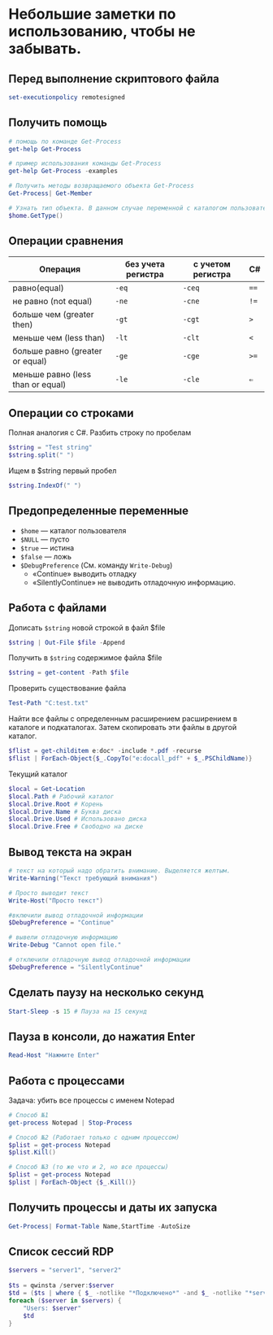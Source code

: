 # Небольшие заметки по использованию, чтобы не забывать. 

## Перед выполнение скриптового файла

```powershell
set-executionpolicy remotesigned
```

## Получить помощь

```powershell
# помощь по команде Get-Process
get-help Get-Process

# пример использования команды Get-Process
get-help Get-Process -examples

# Получить методы возвращаемого объекта Get-Process
Get-Process| Get-Member

# Узнать тип объекта. В данном случае переменной с каталогом пользователя
$home.GetType()
```

## Операции сравнения

| **Операция** | **без учета регистра** | **с учетом регистра** | **C#** |
| --- | --- | --- | --- |
| равно(equal) | `-eq` | `-ceq` | `==` |
| не равно (not equal) | `-ne` | `-cne` | `!=`  |
| больше чем (greater then) | `-gt` | `-cgt` | `>`  |
| меньше чем (less than) | `-lt` | `-clt` | `<`   |
| больше равно (greater or equal) | `-ge` | `-cge` | `>=` |
| меньше равно (less than or equal) | `-le` | `-cle` | `⇐`   |

## Операции со строками

Полная аналогия с C#. Разбить строку по пробелам

```powershell
$string = "Test string"
$string.split(" ")
```

Ищем в $string первый пробел

```powershell
$string.IndexOf(" ")
```

## Предопределенные переменные

-   `$home` — каталог пользователя 
-   `$NULL` — пусто 
-   `$true` — истина 
-   `$false` — ложь
-   `$DebugPreference` (См. команду `Write-Debug`)
    -   «Continue» выводить отладку
    -   «SilentlyContinue» не выводить отладочную информацию. 

## Работа с файлами

Дописать `$string` новой строкой в файл $file

```powershell
$string | Out-File $file -Append
```

Получить в `$string` содержимое файла $file

```powershell
$string = get-content -Path $file
```

Проверить существование файла

```powershell
Test-Path "C:test.txt"
```

Найти все файлы с определенным расширением расширением в каталоге и подкаталогах. Затем скопировать эти файлы в другой каталог.

```powershell
$flist = get-childitem e:doc* -include *.pdf -recurse
$flist | ForEach-Object{$_.CopyTo("e:docall_pdf" + $_.PSChildName)}
```

Текущий каталог

```powershell
$local = Get-Location
$local.Path # Рабочий каталог
$local.Drive.Root # Корень
$local.Drive.Name # Буква диска
$local.Drive.Used # Использовано диска
$local.Drive.Free # Свободно на диске
```

## Вывод текста на экран

```powershell
# текст на который надо обратить внимание. Выделяется желтым.
Write-Warning("Текст требующий внимания")

# Просто выводит текст
Write-Host("Просто текст")

#включили вывод отладочной информации
$DebugPreference = "Continue"

# вывели отладочную информацию
Write-Debug "Cannot open file."

# отключили отладочную вывод отладочной информации
$DebugPreference = "SilentlyContinue"
```

## Сделать паузу на несколько секунд

```powershell
Start-Sleep -s 15 # Пауза на 15 секунд
```

## Пауза в консоли, до нажатия Enter

```powershell
Read-Host "Нажмите Enter"
```

## Работа с процессами

Задача: убить все процессы с именем Notepad

```powershell
# Способ №1
get-process Notepad | Stop-Process

# Способ №2 (Работает только с одним процессом)
$plist = get-process Notepad
$plist.Kill()

# Способ №3 (то же что и 2, но все процессы)
$plist = get-process Notepad
$plist | ForEach-Object {$_.Kill()}
```

## Получить процессы и даты их запуска

```powershell
Get-Process| Format-Table Name,StartTime -AutoSize
```

## Список сессий RDP

```powershell
$servers = "server1", "server2"
 
$ts = qwinsta /server:$server
$td = ($ts | where { $_ -notlike "*Подключено*" -and $_ -notlike "*services*" -and $_ -notlike "*Прием*"})
foreach ($server in $servers) {
    "Users: $server"
    $td
}
```